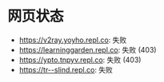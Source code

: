 # 网页状态
- https://v2ray.yoyho.repl.co: 失败
- https://learninggarden.repl.co: 失败 (403)
- https://ypto.tnpyv.repl.co: 失败 (403)
- https://tr--slind.repl.co: 失败
